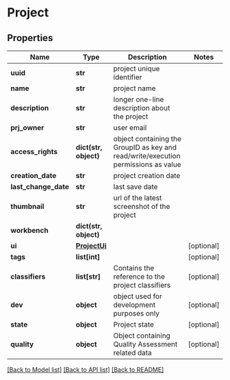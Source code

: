 # Project

## Properties
Name | Type | Description | Notes
------------ | ------------- | ------------- | -------------
**uuid** | **str** | project unique identifier |
**name** | **str** | project name |
**description** | **str** | longer one-line description about the project |
**prj_owner** | **str** | user email |
**access_rights** | **dict(str, object)** | object containing the GroupID as key and read/write/execution permissions as value |
**creation_date** | **str** | project creation date |
**last_change_date** | **str** | last save date |
**thumbnail** | **str** | url of the latest screenshot of the project |
**workbench** | **dict(str, object)** |  |
**ui** | [**ProjectUi**](ProjectUi.md) |  | [optional]
**tags** | **list[int]** |  | [optional]
**classifiers** | **list[str]** | Contains the reference to the project classifiers | [optional]
**dev** | **object** | object used for development purposes only | [optional]
**state** | **object** | Project state | [optional]
**quality** | **object** | Object containing Quality Assessment related data | [optional]

[[Back to Model list]](../README.md#documentation-for-models) [[Back to API list]](../README.md#documentation-for-api-endpoints) [[Back to README]](../README.md)
